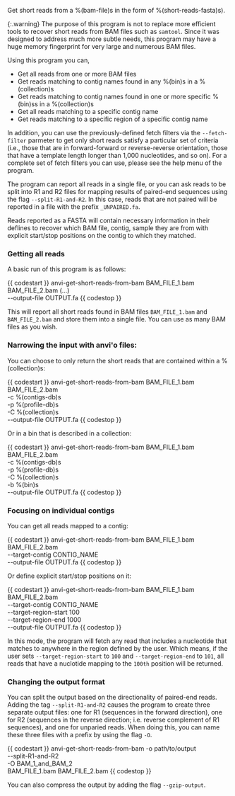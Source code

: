 Get short reads from a %(bam-file)s in the form of %(short-reads-fasta)s).

{:.warning}
The purpose of this program is not to replace more efficient tools to recover short reads from BAM files such as `samtool`. Since it was designed to address much more subtle needs, this program may have a huge memory fingerprint for very large and numerous BAM files.

Using this program you can,

* Get all reads from one or more BAM files
* Get reads matching to contig names found in any %(bin)s in a %(collection)s
* Get reads matching to contig names found in one or more specific %(bin)ss in a %(collection)s
* Get all reads matching to a specific contig name
* Get reads matching to a specific region of a specific contig name

In addition, you can use the previously-defined fetch filters via the `--fetch-filter` parmeter to get only short reads satisfy a particular set of criteria (i.e., those that are in forward-forward or reverse-reverse orientation, those that have a template length longer than 1,000 nucleotides, and so on). For a complete set of fetch filters you can use, please see the help menu of the program.

The program can report all reads in a single file, or you can ask reads to be split into R1 and R2 files for mapping results of paired-end sequences using the flag `--split-R1-and-R2`. In this case, reads that are not paired will be reported in a file with the prefix `_UNPAIRED.fa`.

Reads reported as a FASTA will contain necessary information in their deflines to recover which BAM file, contig, sample they are from with explicit start/stop positions on the contig to which they matched.

### Getting all reads

A basic run of this program is as follows:

{{ codestart }}
anvi-get-short-reads-from-bam BAM_FILE_1.bam BAM_FILE_2.bam (...) \
                              --output-file OUTPUT.fa
{{ codestop }}

This will report all short reads found in BAM files `BAM_FILE_1.bam` and `BAM_FILE_2.bam` and store them into a single file. You can use as many BAM files as you wish.

### Narrowing the input with anvi'o files:

You can choose to only return the short reads that are contained within a %(collection)s:

{{ codestart }}
anvi-get-short-reads-from-bam BAM_FILE_1.bam BAM_FILE_2.bam \
                              -c %(contigs-db)s \
                              -p %(profile-db)s \
                              -C %(collection)s \
                              --output-file OUTPUT.fa
{{ codestop }}

Or in a bin that is described in a collection:

{{ codestart }}
anvi-get-short-reads-from-bam BAM_FILE_1.bam BAM_FILE_2.bam \
                              -c %(contigs-db)s \
                              -p %(profile-db)s \
                              -C %(collection)s \
                              -b %(bin)s \
                              --output-file OUTPUT.fa
{{ codestop }}

### Focusing on individual contigs

You can get all reads mapped to a contig:

{{ codestart }}
anvi-get-short-reads-from-bam BAM_FILE_1.bam BAM_FILE_2.bam \
                              --target-contig CONTIG_NAME \
                              --output-file OUTPUT.fa
{{ codestop }}

Or define explicit start/stop positions on it:

{{ codestart }}
anvi-get-short-reads-from-bam BAM_FILE_1.bam BAM_FILE_2.bam \
                              --target-contig CONTIG_NAME \
                              --target-region-start 100 \
                              --target-region-end 1000 \
                              --output-file OUTPUT.fa
{{ codestop }}

In this mode, the program will fetch any read that includes a nucleotide that matches to anywhere in the region defined by the user. Which means, if the user sets `--target-region-start` to `100` and `--target-region-end` to `101`, all reads that have a nuclotide mapping to the `100th` position will be returned.

### Changing the output format

You can split the output based on the directionality of paired-end reads. Adding the tag `--split-R1-and-R2` causes the program to create three separate output files: one for R1 (sequences in the forward direction), one for R2 (sequences in the reverse direction; i.e. reverse complement of R1 sequences), and one for unparied reads. When doing this, you can name these three files with a prefix by using the flag `-O`.

{{ codestart }}
anvi-get-short-reads-from-bam -o path/to/output \
                              --split-R1-and-R2 \
                              -O BAM_1_and_BAM_2 \
                              BAM_FILE_1.bam BAM_FILE_2.bam
{{ codestop }}

You can also compress the output by adding the flag `--gzip-output`.
